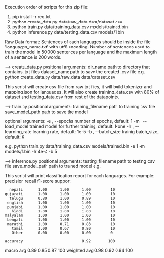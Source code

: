 Execution order of scripts for this zip file:
1. pip install -r req.txt
2. python create_data.py data/raw_data data/dataset.csv
3. python train.py data/training_data.csv models/trained.bin
4. python inference.py data/testing_data.csv models/1.bin


Raw Data format: Sentences of each languages should be inside the file 'languages_name.txt' with utf8 encoding.
Number of sentences used to train the model in 50,000 sentences per language and the maximum length of a sentence is 200 words.


--> create_data.py
positional arguments:
    dir_name    path to directory that contains .txt files
    dataset_name     path to save the created .csv file
e.g. python create_data.py data/raw_data data/dataset.csv

This script will create csv file from raw txt files, it will build tokenizer and mapping.json for languages.
It will also create training_data.csv with 80% of dataset and testing_data.csv from rest of the datapoints.


--> train.py
positional arguments:
  training_filename     path to training csv file
  save_model_path       path to save the model

optional arguments:
  -e , --epochs     number of epochs, default: 1
  -m , --load_model     trained model for further training, default: None
  -lr , --learning_rate     learning rate, default: 1e-5
  -b , --batch_size       trainig batch_size, default: 6

e.g. python train.py data/training_data.csv models/trained.bin -e 1 -m models/1.bin -lr 4e-4 -b 5


--> inference.py
positional arguments:
    testing_filename    path to testing csv file
    save_model_path     path to trained model
e.g. 

This script will print classification report for each languages.
For example:
              precision    recall  f1-score   support

      nepali       1.00      1.00      1.00         10
    gujarati       1.00      1.00      1.00         10
      telugu       0.80      1.00      0.89         10
     english       1.00      1.00      1.00         10
     punjabi       1.00      1.00      1.00         10
       hindi       1.00      1.00      1.00         10
    malyalam       1.00      1.00      1.00         10
     bengali       1.00      1.00      1.00         10
     marathi       1.00      0.71      0.83         10
       tamil       1.00      0.67      0.80         10
       Other       0.00      0.00      0.00         0

    accuracy                           0.92        100
   macro avg       0.89      0.85      0.87        100
weighted avg       0.98      0.92      0.94        100
